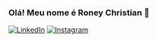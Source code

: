 ### Olá! Meu nome é Roney Christian 👋

[![LinkedIn](https://img.shields.io/badge/LinkedIn-0077B5?style=for-the-badge&logo=linkedin&logoColor=white)](https://br.linkedin.com/in/roney-christian-14429a120?trk=people-guest_people_search-card)
[![Instagram](https://img.shields.io/badge/Instagram-E4405F?style=for-the-badge&logo=instagram&logoColor=white)](https://www.instagram.com/roneychaves/)
